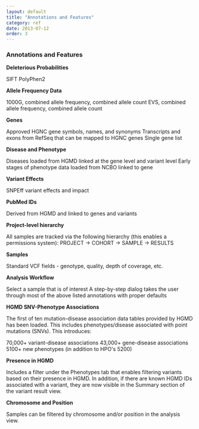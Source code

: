 ```yaml
---
layout: default
title: "Annotations and Features"
category: ref
date: 2013-07-12
order: 3
---
```


### Annotations and Features

<b>Deleterious Probabilities</b>

SIFT
PolyPhen2

<b>Allele Frequency Data</b>

1000G, combined allele frequency, combined allele count
EVS, combined allele frequency, combined allele count

<b>Genes</b>

Approved HGNC gene symbols, names, and synonyms
Transcripts and exons from RefSeq that can be mapped to HGNC genes
Single gene list

<b>Disease and Phenotype</b>

Diseases loaded from HGMD linked at the gene level and variant level
Early stages of phenotype data loaded from NCBO linked to gene

<b>Variant Effects</b>

SNPEff variant effects and impact

<b>PubMed IDs</b>

Derived from HGMD and linked to genes and variants

<b>Project-level hierarchy</b>

All samples are tracked via the following hierarchy (this enables a permissions system): PROJECT → COHORT → SAMPLE → RESULTS

<b>Samples</b>

Standard VCF fields - genotype, quality, depth of coverage, etc.

<b>Analysis Workflow</b>

Select a sample that is of interest
A step-by-step dialog takes the user through most of the above listed annotations with proper defaults

<b>HGMD SNV-Phenotype Associations</b>

The first of ten mutation-disease association data tables provided by HGMD has been loaded. This includes phenotypes/disease associated with point mutations (SNVs). This introduces:

70,000+ variant-disease associations
43,000+ gene-disease associations
5100+ new phenotypes (in addition to HPO's 5200)

<b>Presence in HGMD</b>

Includes a filter under the Phenotypes tab that enables filtering variants based on their presence in HGMD. In addition, if there are known HGMD 
IDs associated with a variant, they are now visible in the Summary section of the variant result view.

<b>Chromosome and Position</b>

Samples can be filtered by chromosome and/or position in the analysis view. 


